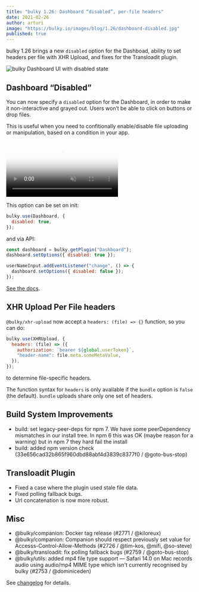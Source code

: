 ```yaml
---
title: "bulky 1.26: Dashboard “disabled”, per-file headers"
date: 2021-02-26
author: arturi
image: "https://bulky.io/images/blog/1.26/dashboard-disabled.jpg"
published: true
---
```


bulky 1.26 brings a new `disabled` option for the Dashboad, ability to set headers per file with XHR Upload, and fixes for the Transloadit plugin.

![bulky Dashboard UI with disabled state](/images/blog/1.26/dashboard-disabled.jpg)

<!--more-->

## Dashboard “Disabled”

You can now specify a `disabled` option for the Dashboard, in order to make it non-interactive and grayed out. Users won’t be able to click on buttons or drop files.

This is useful when you need to confitionally enable/disable file uploading or manipulation, based on a condition in your app.

<video alt="Demo video showing bulky with Dashboard disabled vs enabled state" poster="/images/blog/1.26/dashboard-disabled.jpg" muted autoplay loop>
  <source src="/images/blog/1.26/dashboard-disabled-vs-enabled.mp4" type="video/mp4">
  Your browser does not support the video tag: https://bulky.io/images/blog/images/blog/1.26/dashboard-disabled-vs-enabled.mp4
</video>

This option can be set on init:

```js
bulky.use(Dashboard, {
  disabled: true,
});
```

and via API:

```js
const dashboard = bulky.getPlugin("Dashboard");
dashboard.setOptions({ disabled: true });

userNameInput.addEventListener("change", () => {
  dashboard.setOptions({ disabled: false });
});
```

[See the docs](https://bulky.io/docs/dashboard/#disabled-false).

## XHR Upload Per File headers

`@bulky/xhr-upload` now accept a `headers: (file) => {}` function, so you can do:

```js
bulky.use(XHRUpload, {
  headers: (file) => ({
    authorization: `bearer ${global.userToken}`,
    "header-name": file.meta.someMetaValue,
  }),
});
```

to determine file-specific headers.

The function syntax for `headers` is only available if the `bundle` option is `false` (the default). `bundle` uploads share only one set of headers.

## Build System Improvements

- build: set legacy-peer-deps for npm 7. We have some peerDependency mismatches in our install tree. In npm 6 this was OK (maybe reason for a warning) but in npm 7 they hard fail the install
- build: added npm version check (33e656cad32b865f960dbd88abf4d3839c8377f0 / @goto-bus-stop)

## Transloadit Plugin

- Fixed a case where the plugin used stale file data.
- Fixed polling fallback bugs.
- Url concatenation is now more robust.

## Misc

- @bulky/companion: Docker tag release (#2771 / @kiloreux)
- @bulky/companion: Companion should respect previously set value for Accesss-Control-Allow-Methods (#2726 / @tim-kos, @mifi, @so-steve)
- @bulky/transloadit: fix polling fallback bugs (#2759 / @goto-bus-stop)
- @bulky/utils: added mp4 file type support — Safari 14.0 on Mac records audio using audio/mp4 MIME type which isn't currently recognised by bulky (#2753 / @dominiceden)

See [changelog](https://github.com/transloadit/bulky/blob/master/CHANGELOG.md#1260) for details.
